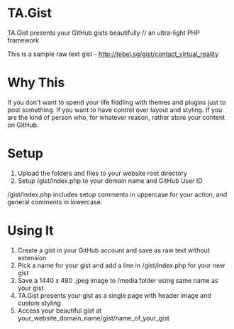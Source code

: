 # TA.Gist
TA.Gist presents your GitHub gists beautifully // an ultra-light PHP framework

This is a sample raw text gist - http://tebel.sg/gist/contact_virtual_reality 

# Why This
If you don't want to spend your life fiddling with themes and plugins just to post something. If you want to have control over layout and styling. If you are the kind of person who, for whatever reason, rather store your content on GitHub.

# Setup
1. Upload the folders and files to your website root directory
2. Setup /gist/index.php to your domain name and GitHub User ID

/gist/index.php includes setup comments in uppercase for your action, and general comments in lowercase.

# Using It
1. Create a gist in your GitHub account and save as raw text without extension
2. Pick a name for your gist and add a line in /gist/index.php for your new gist
3. Save a 1440 x 480 .jpeg image to /media folder using same name as your gist
4. TA.Gist presents your gist as a single page with header image and custom styling
5. Access your beautiful gist at your_website_domain_name/gist/name_of_your_gist
